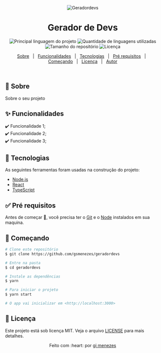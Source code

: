 <div align="center" id="top"> 
  <img src="./.github/app.gif" alt="Geradordevs" />

</div>

<h1 align="center">Gerador de Devs</h1>

<p align="center">
  <img alt="Principal linguagem do projeto" src="https://img.shields.io/github/languages/top/gsmenezes/geradordevs?color=56BEB8">

  <img alt="Quantidade de linguagens utilizadas" src="https://img.shields.io/github/languages/count/gsmenezes/geradordevs?color=56BEB8">

  <img alt="Tamanho do repositório" src="https://img.shields.io/github/repo-size/gsmenezes/geradordevs?color=56BEB8">

  <img alt="Licença" src="https://img.shields.io/github/license/gsmenezes/geradordevs?color=56BEB8">
</p>

<p align="center">
  <a href="#dart-sobre">Sobre</a> &#xa0; | &#xa0; 
  <a href="#sparkles-funcionalidades">Funcionalidades</a> &#xa0; | &#xa0;
  <a href="#rocket-tecnologias">Tecnologias</a> &#xa0; | &#xa0;
  <a href="#white_check_mark-pré-requesitos">Pré requisitos</a> &#xa0; | &#xa0;
  <a href="#checkered_flag-começando">Começando</a> &#xa0; | &#xa0;
  <a href="#memo-licença">Licença</a> &#xa0; | &#xa0;
  <a href="https://github.com/gsmenezes" target="_blank">Autor</a>
</p>

<br>

## :dart: Sobre ##

Sobre o seu projeto

## :sparkles: Funcionalidades ##

:heavy_check_mark: Funcionalidade 1;\
:heavy_check_mark: Funcionalidade 2;\
:heavy_check_mark: Funcionalidade 3;

## :rocket: Tecnologias ##

As seguintes ferramentas foram usadas na construção do projeto:

- [Node.js](https://nodejs.org/en/)
- [React](https://pt-br.reactjs.org/)
- [TypeScript](https://www.typescriptlang.org/)

## :white_check_mark: Pré requisitos ##

Antes de começar :checkered_flag:, você precisa ter o [Git](https://git-scm.com) e o [Node](https://nodejs.org/en/) instalados em sua maquina.

## :checkered_flag: Começando ##

```bash
# Clone este repositório
$ git clone https://github.com/gsmenezes/geradordevs

# Entre na pasta
$ cd geradordevs

# Instale as dependências
$ yarn

# Para iniciar o projeto
$ yarn start

# O app vai inicializar em <http://localhost:3000>
```

## :memo: Licença ##

Este projeto está sob licença MIT. Veja o arquivo [LICENSE](LICENSE.md) para mais detalhes.

<div align="center"> 
Feito com :heart: por <a href="https://github.com/gsmenezes" target="_blank">gi menezes</a>
</div>
